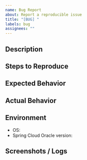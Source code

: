 ```yaml
---
name: Bug Report
about: Report a reproducible issue
title: "[BUG] "
labels: bug
assignees: ""
---
```


## Description
<!-- A clear and concise description of the bug -->

## Steps to Reproduce

## Expected Behavior
<!-- What should happen -->

## Actual Behavior
<!-- What actually happens -->

## Environment
- OS:
- Spring Cloud Oracle version:

## Screenshots / Logs
<!-- If applicable -->
